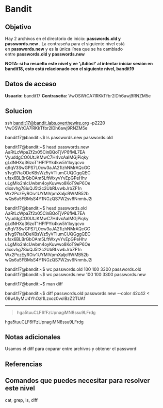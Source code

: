 # Bandit
## Objetivo
Hay 2 archivos en el directorio de inicio: **passwords.old y passwords.new** . La contraseña para el siguiente nivel está en **passwords.new** y es la única línea que se ha cambiado entre **passwords.old y passwords.new**

**NOTA: si ha resuelto este nivel y ve '¡Adiós!' al intentar iniciar sesión en bandit18, esto está relacionado con el siguiente nivel, bandit19**

## Datos de acceso
**Usuario:** bandit17
**Contraseña:** VwOSWtCA7lRKkTfbr2IDh6awj9RNZM5e

## Solucion
ssh bandit17@bandit.labs.overthewire.org -p2220
VwOSWtCA7lRKkTfbr2IDh6awj9RNZM5e

bandit17@bandit:~$ ls
passwords.new  passwords.old

bandit17@bandit:~$ head passwords.new
AaRtLcWpaZf2x05CinBQoTjVP6fML7EA
VyuddgCO0UtJKMwC7H4vxAaIMGjPiqky
gLdNHXq36zoT1HFfPYk4kw5h1Ixyqcvo
q6qV3SwGPS7L0cw3aJA21lzhNMrAQcGC
s1vg97taODeKBsWz5yVTIumCUQGggQEC
ufsx6BLBrGbOAm5LftWxyvYvEpGPeHhv
uLgMlo2nIcUwbm4oyKuwwo8KoT9eP6Oe
dixsvhg78iuQJ5t2c2UbRLvwbJrbZF1n
Wx2PczEyROiv1UYMIVpmXaljcRWMB52b
wQs6u5FBMsS4Y1NGzQS7W2sv6NnmbJ2i

bandit17@bandit:~$ head passwords.old
AaRtLcWpaZf2x05CinBQoTjVP6fML7EA
VyuddgCO0UtJKMwC7H4vxAaIMGjPiqky
gLdNHXq36zoT1HFfPYk4kw5h1Ixyqcvo
q6qV3SwGPS7L0cw3aJA21lzhNMrAQcGC
s1vg97taODeKBsWz5yVTIumCUQGggQEC
ufsx6BLBrGbOAm5LftWxyvYvEpGPeHhv
uLgMlo2nIcUwbm4oyKuwwo8KoT9eP6Oe
dixsvhg78iuQJ5t2c2UbRLvwbJrbZF1n
Wx2PczEyROiv1UYMIVpmXaljcRWMB52b
wQs6u5FBMsS4Y1NGzQS7W2sv6NnmbJ2i

bandit17@bandit:~$ wc passwords.old
 100  100 3300 passwords.old
bandit17@bandit:~$ wc passwords.new
 100  100 3300 passwords.new

bandit17@bandit:~$ man diff

bandit17@bandit:~$ diff passwords.old passwords.new --color
42c42
< 09wUIyMU4YhOzl1Lzxoz0voIBzZ2TUAf

---
> hga5tuuCLF6fFzUpnagiMN8ssu9LFrdg

hga5tuuCLF6fFzUpnagiMN8ssu9LFrdg

## Notas adicionales
Usamos el diff para coparar entre archivos y obtener el password


## Referencias

## Comandos que puedes necesitar para resolver este nivel
cat, grep, ls, diff